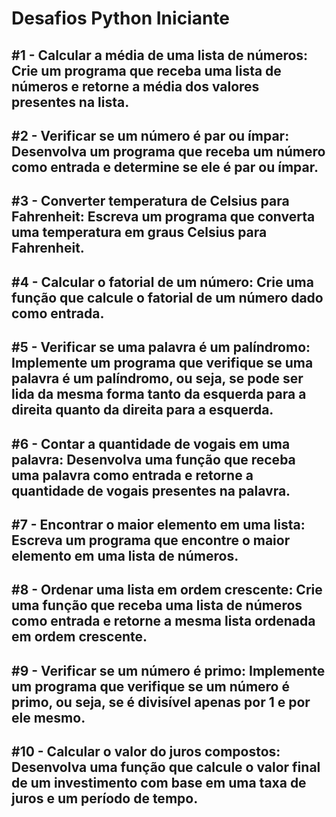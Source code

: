 # Desafios Python Iniciante

## #1 - Calcular a média de uma lista de números: Crie um programa que receba uma lista de números e retorne a média dos valores presentes na lista.

## #2 - Verificar se um número é par ou ímpar: Desenvolva um programa que receba um número como entrada e determine se ele é par ou ímpar.

## #3 - Converter temperatura de Celsius para Fahrenheit: Escreva um programa que converta uma temperatura em graus Celsius para Fahrenheit.

## #4 - Calcular o fatorial de um número: Crie uma função que calcule o fatorial de um número dado como entrada.

## #5 - Verificar se uma palavra é um palíndromo: Implemente um programa que verifique se uma palavra é um palíndromo, ou seja, se pode ser lida da mesma forma tanto da esquerda para a direita quanto da direita para a esquerda.

## #6 - Contar a quantidade de vogais em uma palavra: Desenvolva uma função que receba uma palavra como entrada e retorne a quantidade de vogais presentes na palavra.

## #7 - Encontrar o maior elemento em uma lista: Escreva um programa que encontre o maior elemento em uma lista de números.

## #8 - Ordenar uma lista em ordem crescente: Crie uma função que receba uma lista de números como entrada e retorne a mesma lista ordenada em ordem crescente.

## #9 - Verificar se um número é primo: Implemente um programa que verifique se um número é primo, ou seja, se é divisível apenas por 1 e por ele mesmo.

## #10 - Calcular o valor do juros compostos: Desenvolva uma função que calcule o valor final de um investimento com base em uma taxa de juros e um período de tempo.


